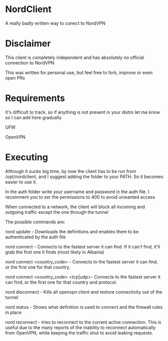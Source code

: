 # NordClient
A really badly written way to conect to NordVPN

# Disclaimer
This client is completely independent and has absolutely no official connection to NordVPN

This was written for personal use, but feel free to fork, improve or even open PRs

# Requirements
It's difficult to track, so if anything is not present in your distro let me know so I can add here gradually

UFW

OpenVPN


# Executing
Although it sucks big time, by now the client has to be run from /opt/nordclient, and I suggest adding the folder to your PATH. So it becomes easier to use it.

In the auth folder write your username and password in the auth file. I recomment you to ser the permissions to 400 to avoid unwanted access

When connected to a network, the client will block all incoming and outgoing traffic except the one through the tunnel 

The possible commands are:


nord update - Downloads the definitions and enables them to be authenticated by the auth file

nord connect - Connects to the fastest server it can find. If it can't find, it'll grab the first one it finds (most likely in Albania)

nord connect <country_code> - Connects to the fastest server it can find, or the first one for that country.

nord connect <country_code> <tcp|udp>- Connects to the fastest server it can find, or the first one for that country and protocol.

nord disconnect - Kills all openvpn client and restore connectivity out of the tunnel

nord status - Shows what definition is used to connect and the firewall rules in place

nord reconnect - tries to reconnect to the current active connection. This is useful due to the many reports of the inability to reconnect automatically from OpenVPN, while keeping the traffic shut to avoid leaking requests.

